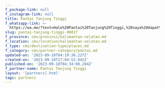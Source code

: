 ```yaml
---
f_package-link: null
f_instagram-link: null
title: Pantai Tanjung Tinggi
f_whatsapp-link: >-
  https://wa.me/?text=Halo%20Pantai%20Tanjung%20Tinggi,%20saya%20dapat%20info%20dari%20@loocale.id%20dan%20punya%20pertanyaan
slug: pantai-tanjung-tinggi-9801f
f_province: cms/provinsi/kalimantan-selatan.md
f_location: cms/location/kalimantan-selatan.md
f_type: cms/destination-type/places.md
f_category: cms/partner-category/pantai.md
updated-on: '2023-09-18T04:19:36.227Z'
created-on: '2023-09-10T17:04:53.942Z'
published-on: '2023-09-18T04:34:08.284Z'
f_partner-name: Pantai Tanjung Tinggi
layout: '[partners].html'
tags: partners
---
```



